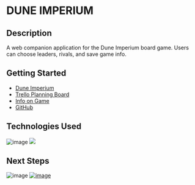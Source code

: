 # DUNE IMPERIUM

## Description

A web companion application for the Dune Imperium board game.  Users can choose leaders, rivals, and save game info.

## Getting Started
- [Dune Imperium](https://dune-imperium-tts.herokuapp.com)
- [Trello Planning Board](https://trello.com/b/NyJiup2i/project-4-dune-imperium)
- [Info on Game](https://www.direwolfdigital.com/dune-imperium/)
- [GitHub](https://github.com/liamdraper/dune-imperium)

## Technologies Used
![image]({https://img.shields.io/badge/JavaScript-323330?style=for-the-badge&logo=javascript&logoColor=F7DF1E})
<img src="{https://img.shields.io/badge/JavaScript-323330?style=for-the-badge&logo=javascript&logoColor=F7DF1E}" />

## Next Steps

![image](https://img.shields.io/badge/JavaScript-F7DF1E?style=for-the-badge&logo=javascript&logoColor=black)
[![image](https://img.shields.io/badge/JavaScript-F7DF1E?style=for-the-badge&logo=javascript&logoColor=black)](https://github.com/liamdraper/dune-imperium)